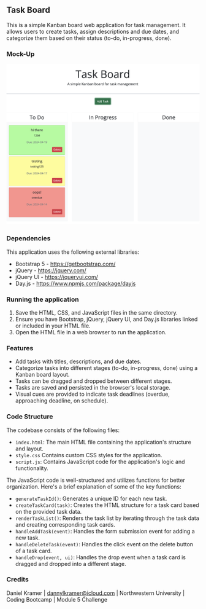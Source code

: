 ## Task Board

This is a simple Kanban board web application for task management. It allows users to create tasks, assign descriptions and due dates, and categorize them based on their status (to-do, in-progress, done). 

### Mock-Up
![mock-up](module5-taskboard.png)

### Dependencies

This application uses the following external libraries:

* Bootstrap 5 - https://getbootstrap.com/
* jQuery - https://jquery.com/
* jQuery UI - https://jqueryui.com/
* Day.js - https://www.npmjs.com/package/dayjs

### Running the application

1. Save the HTML, CSS, and JavaScript files in the same directory.
2. Ensure you have Bootstrap, jQuery, jQuery UI, and Day.js libraries linked or included in your HTML file.
3. Open the HTML file in a web browser to run the application.

### Features

* Add tasks with titles, descriptions, and due dates.
* Categorize tasks into different stages (to-do, in-progress, done) using a Kanban board layout.
* Tasks can be dragged and dropped between different stages.
* Tasks are saved and persisted in the browser's local storage.
* Visual cues are provided to indicate task deadlines (overdue, approaching deadline, on schedule).

### Code Structure

The codebase consists of the following files:

* `index.html`: The main HTML file containing the application's structure and layout.
* `style.css` Contains custom CSS styles for the application.
* `script.js`: Contains JavaScript code for the application's logic and functionality.

The JavaScript code is well-structured and utilizes functions for better organization. Here's a brief explanation of some of the key functions:

* `generateTaskId()`: Generates a unique ID for each new task.
* `createTaskCard(task)`: Creates the HTML structure for a task card based on the provided task data.
* `renderTaskList()`: Renders the task list by iterating through the task data and creating corresponding task cards.
* `handleAddTask(event)`: Handles the form submission event for adding a new task.
* `handleDeleteTask(event)`: Handles the click event on the delete button of a task card.
* `handleDrop(event, ui)`: Handles the drop event when a task card is dragged and dropped into a different stage.

### Credits
Daniel Kramer | 
dannylkramer@icloud.com |
Northwestern University |
Coding Bootcamp |
Module 5 Challenge 
